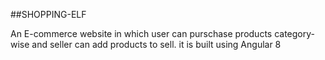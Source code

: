 ##SHOPPING-ELF

An E-commerce website in which user can purschase products category-wise and seller can add products to sell. it is built using Angular 8
